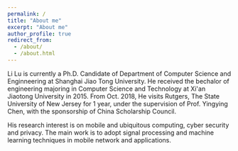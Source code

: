 ```yaml
---
permalink: /
title: "About me"
excerpt: "About me"
author_profile: true
redirect_from: 
  - /about/
  - /about.html
---
```

Li Lu is currently a Ph.D. Candidate of Department of Computer Science and Enginneering at Shanghai Jiao Tong University. He received the bechalor of engineering majoring in Computer Science and Technology at Xi'an Jiaotong University in 2015. From Oct. 2018, He visits Rutgers, The State University of New Jersey for 1 year, under the supervision of Prof. Yingying Chen, with the sponsorship of China Scholarship Council.

His research interest is on mobile and ubiquitous computing, cyber security and privacy. The main work is to adopt signal processing and machine learning techniques in mobile network and applications.



